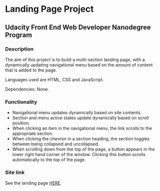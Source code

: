 # Landing Page Project
## Udacity Front End Web Developer Nanodegree Program

### Description
The aim of this project is to build a multi-section landing page, with a dynamically updating navigational menu based on the amount of content that is added to the page.

Languages used are HTML, CSS and JavaScript.

Dependencies: None.

### Functionality
* Navigational menu updates dynamically based on site contents.
* Section and menu active states update dynamically based on scroll position.
* When clicking an item in the navigational menu, the link scrolls to the appropriate section.
* When clicking the chevron in a section heading, the section toggles between being collapsed and uncollapsed.
* When scrolling down from the top of the page, a button appears in the lower right hand corner of the window. Clicking this button scrolls automatically to the top of the page.

### Site link
See the landing page [HERE](https://axelpilot.github.io/landing-page/).
